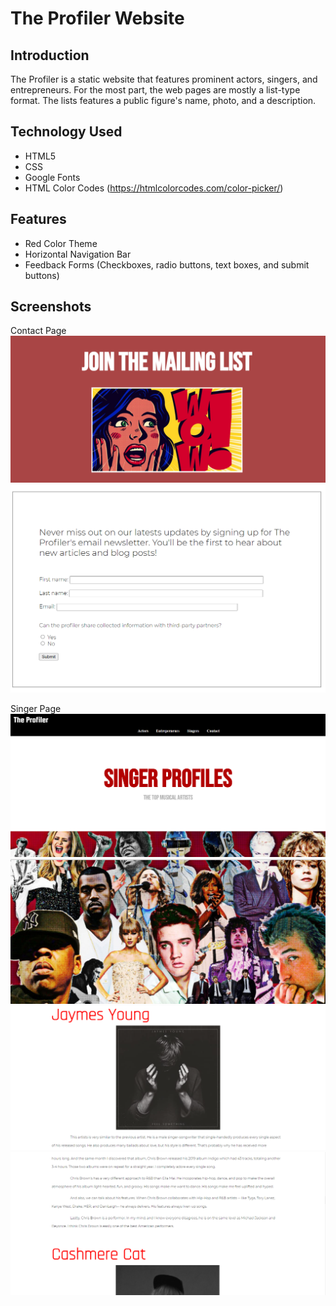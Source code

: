 # The Profiler Website

## Introduction
The Profiler is a static website that features prominent actors, singers, and entrepreneurs. For the most part, the web pages are mostly a list-type format. The lists features a public figure's name, photo, and a description. 
## Technology Used
* HTML5
* CSS
* Google Fonts
* HTML Color Codes (https://htmlcolorcodes.com/color-picker/)

## Features
* Red Color Theme
* Horizontal Navigation Bar
* Feedback Forms (Checkboxes, radio buttons, text boxes, and submit buttons)


## Screenshots

Contact Page  
![Screenshot](https://github.com/kyledeguzmanx/fDev-website-theProfiler/blob/master/images/survey-header.png)
![Screenshot](https://github.com/kyledeguzmanx/fDev-website-theProfiler/blob/master/images/survery.png)


Singer Page  
![Screenshot](https://github.com/kyledeguzmanx/fDev-website-theProfiler/blob/master/images/singer-header.png)
![Screenshot](https://github.com/kyledeguzmanx/fDev-website-theProfiler/blob/master/images/singer-header2.png)
![Screenshot](https://github.com/kyledeguzmanx/fDev-website-theProfiler/blob/master/images/singer.png)
![Screenshot](https://github.com/kyledeguzmanx/fDev-website-theProfiler/blob/master/images/singer2.png)